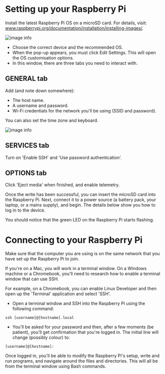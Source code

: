 # Setting up your Raspberry Pi

Install the latest Raspberry Pi OS on a microSD card. For details, visit: www.raspberrypi.org/documentation/installation/installing-images/.

![image info](./Images/RaspberryPi-Imager.png)

- Choose the correct device and the recommended OS. 
- When the pop-up appears, you must click Edit Settings. This will open the OS customisation options. 
- In this window, there are three tabs you need to interact with. 

## GENERAL tab

Add (and note down somewhere): 
- The host name.
- A username and password.
- Wi-Fi credentials for the network you'll be using (SSID and password).

You can also set the time zone and keyboard.

![image info](./Images/os-customisation-general.png)

## SERVICES tab
Turn on 'Enable SSH' and 'Use password authentication'.

## OPTIONS tab
Click 'Eject media' when finished, and enable telemetry.


Once the write has been successful, you can insert the microSD card into the Raspberry Pi. Next, connect it to a power source (a battery pack, your laptop, or a mains supply), and begin. The details below show you how to log in to the device.

You should notice that the green LED on the Raspberry Pi starts flashing. 

# Connecting to your Raspberry Pi

Make sure that the computer you are using is on the same network that you have set up the Raspberry Pi to join.

If you're on a Mac, you will work in a terminal window. On a Windows machine or a Chromebook, you'll need to research how to enable a terminal window that can use SSH.

For example, on a Chromebook, you can enable Linux Developer and then open up the 'Terminal' application and select 'SSH'.

- Open a terminal window and SSH into the Raspberry Pi using the following command:

`
ssh [username]@[hostname].local
`

- You'll be asked for your password and then, after a few moments (be patient), you'll get confirmation that you're logged in. The initial line will change (possibly colour) to:

`
[username]@[hostname]:
`

Once logged in, you'll be able to modify the Raspberry Pi's setup, write and run programs, and navigate around the files and directories. This will all be from the terminal window using Bash commands. 
